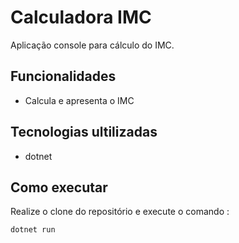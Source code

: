 # Calculadora IMC

Aplicação console para cálculo do IMC.

## Funcionalidades

- Calcula e apresenta o IMC

## Tecnologias ultilizadas

- dotnet

## Como executar

Realize o clone do repositório e execute o comando :

```
dotnet run
```
